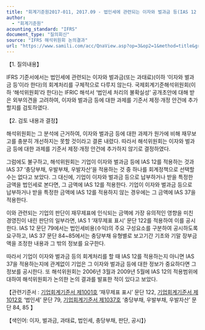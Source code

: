 ```yaml
---
title: "회계기준원2017-011, 2017.09 - 법인세에 관련되는 이자와 벌과금 등(IAS 12 ‘법인세’)"
author:
  - "회계기준원"
acounting_standard: "IFRS"
document_type: "질의회신"
source: "IFRS 해석위원회 논의결과"
url: "https://www.samili.com/acc/QnaView.asp?op=3&op2=1&method=title&group=2123-15;1&orgcode=2&searchword=&page=8&code=%ED%9A%8C%EA%B3%84%EA%B8%B0%EC%A4%80%EC%9B%902017%2D011%3A20170930"
---
```

【1. 질의내용】

IFRS 기준서에서는 법인세에 관련되는 이자와 벌과금(또는 과태료)(이하 ‘이자와 벌과금 등’이라 한다)의 회계처리를 구체적으로 다루지 않는다. 국제회계기준해석위원회(이하 ‘해석위원회’라 한다)는 IFRIC 해석서 ‘법인세 처리의 불확실성’ 공개초안에 대해 받은 외부의견을 고려하여, 이자와 벌과금 등에 대한 과제를 기준서 제정·개정 안건에 추가할지를 검토하였다.

  

【2. 검토 내용과 결정】

해석위원회는 그 분석에 근거하여, 이자와 벌과금 등에 대한 과제가 원가에 비해 재무보고를 충분히 개선하지는 못할 것이라고 결론 내렸다. 따라서 해석위원회는 이자와 벌과금 등에 대한 과제를 기준서 제정·개정 안건에 추가하지 않기로 결정하였다.

그럼에도 불구하고, 해석위원회는 기업이 이자와 벌과금 등에 IAS 12를 적용하는 것과 IAS 37 ‘충당부채, 우발부채, 우발자산’을 적용하는 것 중 하나를 회계정책으로 선택할 수는 없다고 보았다. 그 대신에, 기업이 이자와 벌과금 등으로 납부하거나 받을 특정한 금액을 법인세로 본다면, 그 금액에 IAS 12를 적용한다. 기업이 이자와 벌과금 등으로 납부하거나 받을 특정한 금액에 IAS 12를 적용하지 않는 경우에는 그 금액에 IAS 37을 적용한다.

이와 관련되는 기업의 판단이 재무제표에 인식되는 금액에 가장 유의적인 영향을 미친 경영진이 내린 판단의 일부라면, IAS 1 ‘재무제표 표시’ 문단 122를 적용하여 이를 공시한다. IAS 12 문단 79에서는 법인세비용(수익)의 주요 구성요소를 구분하여 공시하도록 요구하고, IAS 37 문단 84~85에서는 충당부채 유형별로 보고기간 기초와 기말 장부금액을 조정한 내용과 그 밖의 정보를 요구한다.

따라서 기업이 이자와 벌과금 등의 회계처리를 할 때 IAS 12를 적용하는지 아니면 IAS 37을 적용하는지에 관계없이 기업은 그 이자와 벌과금 등에 대한 정보가 중요하다면 그 정보를 공시한다. 또 해석위원회는 2006년 3월과 2009년 5월에 IAS 12의 적용범위에 대하여 해석위원회가 논의한 논의 결과를 발표한 적이 있다고 보았다.

  

【관련기준서 : [기업회계기준서 제1001호](https://www.samili.com/acc/) ‘재무제표 표시’ 문단 122, [기업회계기준서 제1012호](https://www.samili.com/acc/) ‘법인세’ 문단 79, [기업회계기준서 제1037호](https://www.samili.com/acc/) ‘충당부채, 우발부채, 우발자산’ 문단 84, 85 】

【색인어: 이자, 벌과금, 과태료, 법인세, 충당부채, 판단, 공시】}